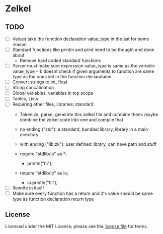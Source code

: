 # Zelkel

## TODO
- [ ] Values take the function declaration value_type in the ast for some reason
- [ ] Standard functions like println and print need to be thought and done about
    - Remove hard coded standard functions
- [ ] Parser must make sure expression value_type is same as the variable value_type
        - 1: doesnt check if given arguments to function are same type as the ones set in the function declarataion
- [ ] Convert strings to int, float
- [ ] String concatination
- [ ] Global variables, variables in top scope
- [ ] Tables, Lists
- [ ] Requiring other files, libraries: standard
    - Tokenize, parse, generate this zelkel file and combine them:
      maybe combine the zelkel code into one and compile that
    - no ending ("std"): a standard, bundled library, library in a main directory
    - with ending ("lib.zk"): user defined library, can have path and stuff
    
    - require "stdlib/io" as *;
      - println("hi");
    - require "stdlib/io" as io;
      - io.println("hi");
- [ ] Rewrite in itself
- [ ] Make sure every function has a return and it's value should be same type as function declaration return type

## License
Licensed under the MIT License; please see the [license file](LICENSE.md) for terms.
